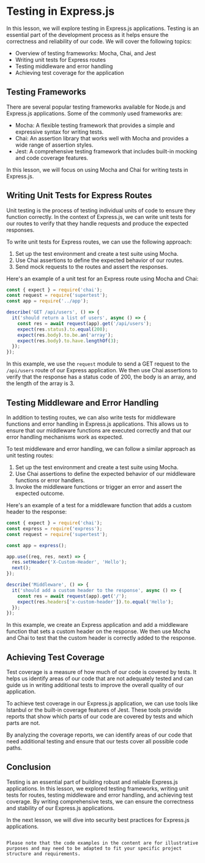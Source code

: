 # Testing in Express.js

In this lesson, we will explore testing in Express.js applications. Testing is an essential part of the development process as it helps ensure the correctness and reliability of our code. We will cover the following topics:

- Overview of testing frameworks: Mocha, Chai, and Jest
- Writing unit tests for Express routes
- Testing middleware and error handling
- Achieving test coverage for the application

## Testing Frameworks

There are several popular testing frameworks available for Node.js and Express.js applications. Some of the commonly used frameworks are:

- Mocha: A flexible testing framework that provides a simple and expressive syntax for writing tests.
- Chai: An assertion library that works well with Mocha and provides a wide range of assertion styles.
- Jest: A comprehensive testing framework that includes built-in mocking and code coverage features.

In this lesson, we will focus on using Mocha and Chai for writing tests in Express.js.

## Writing Unit Tests for Express Routes

Unit testing is the process of testing individual units of code to ensure they function correctly. In the context of Express.js, we can write unit tests for our routes to verify that they handle requests and produce the expected responses.

To write unit tests for Express routes, we can use the following approach:

1. Set up the test environment and create a test suite using Mocha.
2. Use Chai assertions to define the expected behavior of our routes.
3. Send mock requests to the routes and assert the responses.

Here's an example of a unit test for an Express route using Mocha and Chai:

```javascript
const { expect } = require('chai');
const request = require('supertest');
const app = require('../app');

describe('GET /api/users', () => {
  it('should return a list of users', async () => {
    const res = await request(app).get('/api/users');
    expect(res.status).to.equal(200);
    expect(res.body).to.be.an('array');
    expect(res.body).to.have.lengthOf(3);
  });
});
```

In this example, we use the `request` module to send a GET request to the `/api/users` route of our Express application. We then use Chai assertions to verify that the response has a status code of 200, the body is an array, and the length of the array is 3.

## Testing Middleware and Error Handling

In addition to testing routes, we can also write tests for middleware functions and error handling in Express.js applications. This allows us to ensure that our middleware functions are executed correctly and that our error handling mechanisms work as expected.

To test middleware and error handling, we can follow a similar approach as unit testing routes:

1. Set up the test environment and create a test suite using Mocha.
2. Use Chai assertions to define the expected behavior of our middleware functions or error handlers.
3. Invoke the middleware functions or trigger an error and assert the expected outcome.

Here's an example of a test for a middleware function that adds a custom header to the response:

```javascript
const { expect } = require('chai');
const express = require('express');
const request = require('supertest');

const app = express();

app.use((req, res, next) => {
  res.setHeader('X-Custom-Header', 'Hello');
  next();
});

describe('Middleware', () => {
  it('should add a custom header to the response', async () => {
    const res = await request(app).get('/');
    expect(res.headers['x-custom-header']).to.equal('Hello');
  });
});
```

In this example, we create an Express application and add a middleware function that sets a custom header on the response. We then use Mocha and Chai to test that the custom header is correctly added to the response.

## Achieving Test Coverage

Test coverage is a measure of how much of our code is covered by tests. It helps us identify areas of our code that are not adequately tested and can guide us in writing additional tests to improve the overall quality of our application.

To achieve test coverage in our Express.js application, we can use tools like Istanbul or the built-in coverage features of Jest. These tools provide reports that show which parts of our code are covered by tests and which parts are not.

By analyzing the coverage reports, we can identify areas of our code that need additional testing and ensure that our tests cover all possible code paths.

## Conclusion

Testing is an essential part of building robust and reliable Express.js applications. In this lesson, we explored testing frameworks, writing unit tests for routes, testing middleware and error handling, and achieving test coverage. By writing comprehensive tests, we can ensure the correctness and stability of our Express.js applications.

In the next lesson, we will dive into security best practices for Express.js applications.
```

Please note that the code examples in the content are for illustrative purposes and may need to be adapted to fit your specific project structure and requirements.